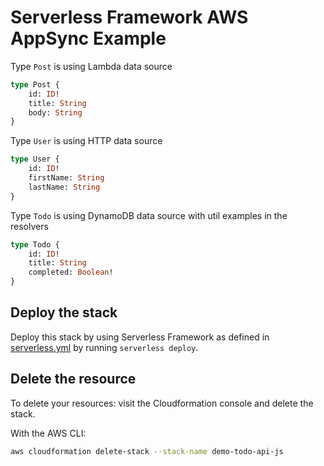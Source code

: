 # Serverless Framework AWS AppSync Example

Type `Post` is using Lambda data source

```graphql
type Post {
	id: ID!
	title: String
	body: String
}
```

Type `User` is using HTTP data source

```graphql
type User {
	id: ID!
	firstName: String
	lastName: String
}
```

Type `Todo` is using DynamoDB data source with util examples in the resolvers

```graphql
type Todo {
	id: ID!
	title: String
	completed: Boolean!
}
```

## Deploy the stack

Deploy this stack by using Serverless Framework as defined in [serverless.yml](./serverless.yml) by running `serverless deploy`.

## Delete the resource

To delete your resources: visit the Cloudformation console and delete the stack.

With the AWS CLI:

```sh
aws cloudformation delete-stack --stack-name demo-todo-api-js
```
